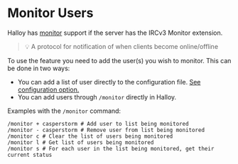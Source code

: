 # Monitor Users

Halloy has [monitor](https://ircv3.net/specs/extensions/monitor) support if the server has the IRCv3 Monitor extension.

> 💡 A protocol for notification of when clients become online/offline

To use the feature you need to add the user(s) you wish to monitor. This can be done in two ways:

* You can add a list of user directly to the configuration file. [See configuration option.](../configuration/servers/#monitor)
* You can add users through `/monitor` directly in Halloy.

Examples with the `/monitor` command:

```
/monitor + casperstorm # Add user to list being monitored
/monitor - casperstorm # Remove user from list being monitored
/monitor c # Clear the list of users being monitored
/monitor l # Get list of users being monitored
/monitor s # For each user in the list being monitored, get their current status
```

